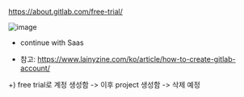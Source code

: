 https://about.gitlab.com/free-trial/

![image](https://user-images.githubusercontent.com/104348646/190538210-4e0c48eb-b5e6-4edc-a6cc-4473ce04da1d.png)
  - continue with Saas

* 참고: https://www.lainyzine.com/ko/article/how-to-create-gitlab-account/

+) free trial로 계정 생성함 -> 이후 project 생성함 -> 삭제 예정
